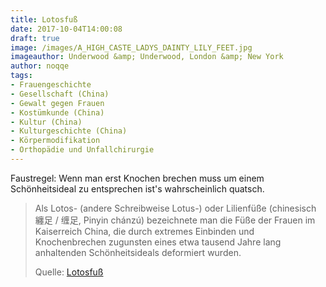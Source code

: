 ```yaml
---
title: Lotosfuß
date: 2017-10-04T14:00:08
draft: true
image: /images/A_HIGH_CASTE_LADYS_DAINTY_LILY_FEET.jpg
imageauthor: Underwood &amp; Underwood, London &amp; New York
author: noqqe
tags:
- Frauengeschichte
- Gesellschaft (China)
- Gewalt gegen Frauen
- Kostümkunde (China)
- Kultur (China)
- Kulturgeschichte (China)
- Körpermodifikation
- Orthopädie und Unfallchirurgie
---
```


Faustregel: Wenn man erst Knochen brechen muss um einem Schönheitsideal zu
entsprechen ist's wahrscheinlich quatsch.

> Als Lotos- (andere Schreibweise Lotus-) oder Lilienfüße (chinesisch 纏足 / 缠足,
> Pinyin chánzú) bezeichnete man die Füße der Frauen im Kaiserreich China, die
> durch extremes Einbinden und Knochenbrechen zugunsten eines etwa tausend Jahre
> lang anhaltenden Schönheitsideals deformiert wurden.
>
> Quelle: [Lotosfuß](https://de.wikipedia.org/wiki/Lotosfuß)
